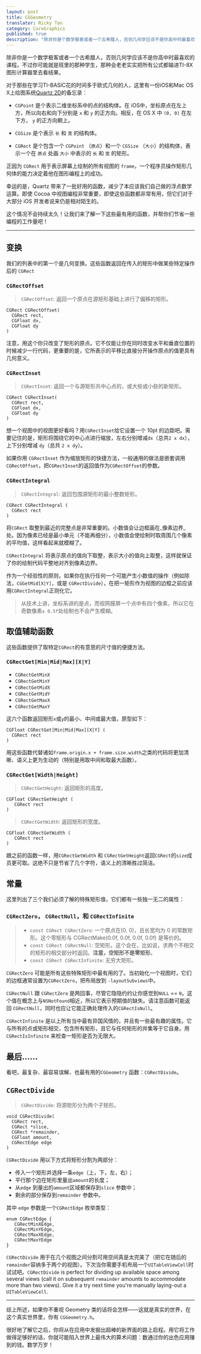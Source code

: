 ```yaml
---
layout: post
title: CGGeometry
translator: Ricky Tan
category: CoreGraphics
published: true
description: "除非你是个数学极客或者一个古希腊人，否则几何学应该不是你高中时最喜欢的课程。不过你仍有机会成为那个在课堂上尽职尽责地将所有必要的公式的程序写到你的TI-8X计算器里的那个人。为了保持尽可能少地做数学问题的传统，这里列出了一些不算复杂的 CoreGraphics 函数使你的工作更简单。"
---
```


除非你是一个数学极客或者一个古希腊人，否则几何学应该不是你高中时最喜欢的课程。不过你可能就是班里的那种学生，那种会老老实实把所有公式都输进TI-8X图形计算器里去看结果。

对于那些在学习TI-BASIC花的时间多于欧式几何的人，这里有一份iOS和Mac OS X上绘图系统[Quartz 2D][1]的备忘录：

- `CGPoint` 是个表示二维坐标系中的点的结构体。在 iOS中，坐标原点在左上方，所以向右和向下分别是 `x` 和 `y` 的正方向。相反，在 OS X 中 `(0, 0)` 在左下方， `y` 的正方向朝上。

- `CGSize` 是个表示 `长` 和 `宽` 的结构体。

- `CGRect` 是个包含一个 `CGPoint` （`原点`）和一个 `CGSize` （`大小`）的结构体，表示一个在 `原点` 处画 `大小` 中表示的 `长` 和 `宽` 的矩形。

正因为 `CGRect` 用于表示屏幕上绘制的所有视图的 `frame`，一个程序员操作矩形几何体的能力决定着他在图形编程上的成功。

幸运的是，Quartz 带来了一批好用的函数，减少了本应该我们自己做的浮点数学运算。即使 Cocoa 中视图编程非常重要，即使这些函数都非常有用，但它们对于大部分 iOS 开发者说来仍是相对陌生的。

这个情况不会持续太久！让我们来了解一下这些最有用的函数，并帮你们节省一些编程的工作量吧！

---

变换
---------------

我们的列表中的第一个是几何变换。这些函数返回在传入的矩形中做某些特定操作后的 `CGRect`

### `CGRectOffset`

> `CGRectOffset`: 返回一个原点在源矩形基础上进行了偏移的矩形。

~~~{objective-c}
CGRect CGRectOffset(
  CGRect rect,
  CGFloat dx,
  CGFloat dy
)
~~~

注意，用这个你只改变了矩形的原点。它不仅能让你在同时改变水平和垂直位置的时候减少一行代码，更重要的是，它所表示的平移比直接分开操作原点的值更具有几何意义。

### `CGRectInset`

> `CGRectInset`: 返回一个与源矩形共中心点的，或大些或小些的新矩形。

~~~{objective-c}
CGRect CGRectInset(
  CGRect rect,
  CGFloat dx,
  CGFloat dy
)
~~~

想一个视图中的视图更好看吗？用`CGRectInset`给它设置一个 10pt 的边距吧。需要记住的是，矩形将围绕它的中心点进行缩放，左右分别增减`dx`（总共`2 x dx`），上下分别增减 `dy`（总共 `2 x dy`）。

如果你用 `CGRectInset` 作为缩放矩形的快捷方法，一般通用的做法是嵌套调用`CGRectOffset`，把`CGRectInset`的返回值作为`CGRectOffset`的参数。

### `CGRectIntegral`

> `CGRectIntegral`: 返回包围源矩形的最小整数矩形。

~~~{objective-c}
CGRect CGRectIntegral (
  CGRect rect
)
~~~

将`CGRect` 取整到最近的完整点是非常重要的。小数值会让边框画在_像素边界_处。因为像素已经是最小单元（不能再细分），小数值会使绘制时取周围几个像素的平均值，这样看起来就模糊了。

`CGRectIntegral` 将表示原点的值向下取整，表示大小的值向上取整，这样就保证了你的绘制代码平整地对齐到像素边界。

作为一个经验性的原则，如果你在执行任何一个可能产生小数值的操作（例如除法，`CGGetMid[X|Y]`，或是 `CGRectDivide`），在把一矩形作为视图的边框之前应该用`CGRectIntegral`正则化它。

> 从技术上讲，坐标系讲的是点，而视网膜屏一个点中有四个像素，所以它在奇数像素`± 0.5f`处绘制也不会产生模糊。

取值辅助函数
----------------------

这些函数提供了取特定`CGRect`的有意思的尺寸值的便捷方法。

### `CGRectGet[Min|Mid|Max][X|Y]`

- `CGRectGetMinX`
- `CGRectGetMinY`
- `CGRectGetMidX`
- `CGRectGetMidY`
- `CGRectGetMaxX`
- `CGRectGetMaxY`

这六个函数返回矩形`x`或`y`的最小、中间或最大值，原型如下：

~~~{objective-c}
CGFloat CGRectGet[Min|Mid|Max][X|Y] (
  CGRect rect
)
~~~

用这些函数代替诸如`frame.origin.x + frame.size.width`之类的代码将更加清晰、语义上更为生动的（特别是用取中间和取最大函数）。

### `CGRectGet[Width|Height]`

> `CGRectGetHeight`: 返回矩形的高度。

~~~{objective-c}
CGFloat CGRectGetHeight (
   CGRect rect
)
~~~

> `CGRectGetWidth`: 返回矩形的宽度。

~~~{objective-c}
CGFloat CGRectGetWidth (
   CGRect rect
)
~~~

跟之前的函数一样，用`CGRectGetWidth` 和 `CGRectGetHeight`返回`CGRect`的`size`成员更可取。这绝不只是节省了几个字符，语义上的清晰胜过简洁。

常量
----------

这里列出了三个我们必须了解的特殊矩形值，它们都有一些独一无二的属性：

### `CGRectZero`， `CGRectNull`，和 `CGRectInfinite`

> - `const CGRect CGRectZero`: 一个原点在(0, 0)，且长宽均为 0 的常数矩形。这个零矩形与 CGRectMake(0.0f, 0.0f, 0.0f, 0.0f) 是等价的。
> - `const CGRect CGRectNull`: 空矩形。这个会在，比如说，求两个不相交的矩形的相交部分时返回。**注意，空矩形不是零矩形**。
> - `const CGRect CGRectInfinite`: 无穷大矩形。

`CGRectZero` 可能是所有这些特殊矩形中最有用的了。当初始化一个视图时，它们的边框通常设置为`CGRectZero`，把布局放到 `-layoutSubviews`中。

`CGRectNull` 跟 `CGRectZero` 是两回事，尽管它隐隐约约让你感觉到`NULL` == `0`。这个值在概念上与`NSNotFound`相近，所以它表示预期值的缺失。请注意函数可能返回 `CGRectNull`，同时也应让它能正确处理传入的`CGRectIsNull`。

`CGRectInfinite` 是以上所有当中最有异国风情的，并且有一些最有趣的属性。它与所有的点或矩形相交，包含所有矩形，且它与任何矩形的并集等于它自身。用 `CGRectIsInfinite` 来检查一矩形是否为无限大。

最后……
--------------

看吧，最复杂、最容易误解、也最有用的`CGGeometry` 函数：`CGRectDivide`。

## `CGRectDivide`

> `CGRectDivide`: 将源矩形分为两个子矩形。

~~~{objective-c}
void CGRectDivide(
  CGRect rect,
  CGRect *slice,
  CGRect *remainder,
  CGFloat amount,
  CGRectEdge edge
)
~~~

`CGRectDivide` 用以下方式将矩形分割为两部分：

- 传入一个矩形并选择一条`edge`（上，下，左，右）；
- 平行那个边在矩形里量出`amount`的长度；
- 从`edge` 到量出的`amount`区域都保存到`slice` 参数中；
- 剩余的部分保存到`remainder` 参数中。

其中 `edge` 参数是一个`CGRectEdge` 枚举类型：

~~~{objective-c}
enum CGRectEdge {
   CGRectMinXEdge,
   CGRectMinYEdge,
   CGRectMaxXEdge,
   CGRectMaxYEdge
}
~~~

`CGRectDivide` 用于在几个视图之间分割可用空间真是太完美了（把它在随后的`remainder`容纳多于两个的视图）。下次当你需要手机布局一个`UITableViewCell`时试试吧。`CGRectDivide`  is perfect for dividing up available space among several views (call it on subsequent `remainder` amounts to accommodate more than two views). Give it a try next time you're manually laying-out a `UITableViewCell`.

---

综上所述，如果你不重视 Geometry 类的话将会怎样——这就是真实的世界，在这个真实世界里，你有 `CGGeometry.h`。

很好地了解它之后，你将从在应用中发掘出超棒的新界面的路上启程。用它将工作做得足够好的话，你就可能陷入世界上最伟大的算术问题：数通过你的出色应用赚到的钱。数学万岁！

[1]: https://developer.apple.com/library/mac/#documentation/graphicsimaging/Conceptual/drawingwithquartz2d/Introduction/Introduction.html#//apple_ref/doc/uid/TP30001066

